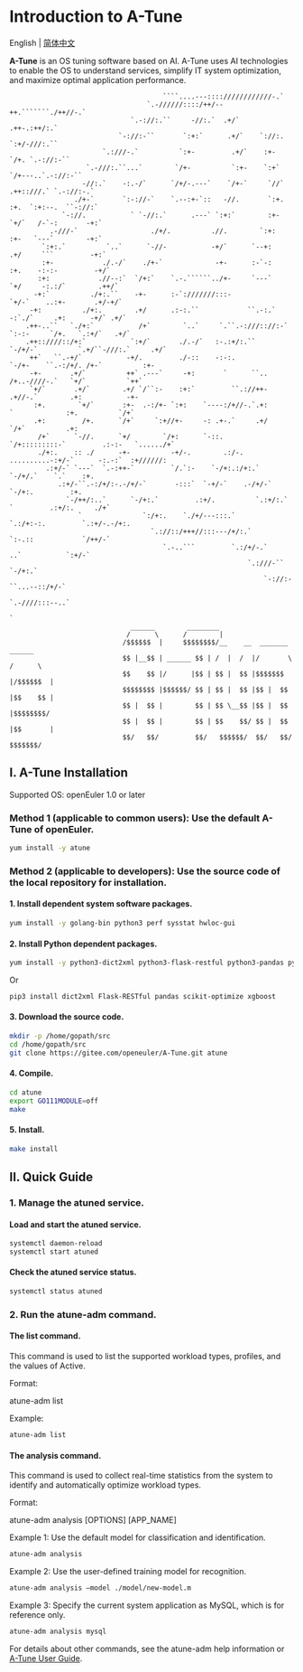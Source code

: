Introduction to A-Tune
============
English | [简体中文](./README-zh.md)

**A-Tune** is an OS tuning software based on AI. A-Tune uses AI technologies to enable the OS to understand services, simplify IT system optimization, and maximize optimal application performance.

                                          ````....---::::////////////-.`
                                      `.-//////::::/++/--++.```````./++//-.`
                                  `.-://:.``     -//:.`  .+/`       .++-.:++/:.`
                               `-://:-``       `:+:`      .+/`    `://:. `:+/-///:.``
                           `.:///-.`          `:+-         .+/`    :+-    `/+. `.-://:-``
                       `.-///:.``...`        `/+-          `:+-    `:+`    `/+---..`.-://:-``
                      -//:.`    -:.-/`      `/+/-.---`    `/+-`     `//`    .++::///.` `.-://:-.`
                    ./+-`       `:-://-`    `.--:+-`::   -//.       `:+.     :+.  `:+:--.  ``-://:`
                 `-://.           ` `-//:.`      .---` `:+:`        :+-      `+/`   /-`-:       -+:`
              .-///-`                  ./+/.          .//.        `:+:        :+-   `---`        -+:`
            `:+:.`          `..`      `-//-           -+/`      `--+:         .+/     ```         -+:`
            :+-            ./.-/`    ./+-`             -+-      :-`-:         :+.    -:-:-         -+/`
           :+:            .//--:`  `/+:`    `.-.``````../+-     `---`        `+/     -:.:/`        .++/`
          -+:`          ./+:.``    -+-      :-`:///////:::-                  `+/-`    ..:+-       .+/-+/`
         -+:          ./+:.        .+/      .:-:.``            ``.-:.`       -:`./`     .+:      -+/` .+/`
        .++-..``   `./+:`           /+`        `..`     `.``.-:///:://:-`    `:-:-     `/+.   `.:+/`   .+/`
        .++::////::/+:`           `:+/`       ./.-/`   :-.:+/:.``    `-/+/-`          `.+/``-///:.`     .+/`
         ++`   ``.-+/`           -+/.         ./-::    -:-:.            `-/+-    ``.-:/+/. /+-`          :+-
         -+-       .+/`          ++` .---`     -+:       `      ``..       /+..-////-.`   `+/`          `++`
         `+/`       .+/`        .+/ `/``:-    :+:`         ``.://++-       .+//-.`        .+:           -+-
          :+.        `+/`       :+-  .-:/+- `:+:    `----:/+//-.`.+:        `             :+.          `/+`
          .+:         /+.      `/+`     `:+//+-     -: .+-.`     .+/                     `/+`          .+:
           /+`      `-//.      `+/        `/+:      `-::.        `/+:::::::::-`         .:-:-   `....../+`
           ./+:.    :: ./      -+-          -+/-.        .:/-.    ..........-:+/-`      -:.-:`  :+//////:
             .:+/-` `---`  `.-:++-`         `/.`:-    `-/+:.:/+:.`            `-/+/.`    `.`    :+.
                .:+/-``.-:/+/:-.-/+/-`       -:::`  `-+/-`    .-/+/-`            `-/+:.         :+.
                  `-/++/:..`      `-/+:.`         .:+/.          `.:+/:.` `         .:+/:.     ./+`
                     `               `:/+:.    `./+/---:::.`        `.:/+:-:.         `.:+/-.-/+:.
                                       `.://::/+++//:::---/+/:.`       `:-.::            `/++/-`
                                          `.-..```         `.:/+/-.`     ..`           `:+/-`
                                                               `.:///-``            `-/+:.`
                                                                   `-://:-``...--::/+/-`
                                                                      `.-////:::--..`
                                                                          `
                                  ______        ________
                                 /      \      /        |
                                /$$$$$$  |     $$$$$$$$/__    __  _______    ______
                                $$ |__$$ | ______ $$ | /  |  /  |/       \  /      \
                                $$    $$ |/      |$$ | $$ |  $$ |$$$$$$$  |/$$$$$$  |
                                $$$$$$$$ |$$$$$$/ $$ | $$ |  $$ |$$ |  $$ |$$    $$ |
                                $$ |  $$ |        $$ | $$ \__$$ |$$ |  $$ |$$$$$$$$/
                                $$ |  $$ |        $$ | $$    $$/ $$ |  $$ |$$       |
                                $$/   $$/         $$/   $$$$$$/  $$/   $$/  $$$$$$$/



I. A-Tune Installation
----------

Supported OS: openEuler 1.0 or later

### Method 1 (applicable to common users): Use the default A-Tune of openEuler.

```bash
yum install -y atune
```

### Method 2 (applicable to developers): Use the source code of the local repository for installation.

#### 1. Install dependent system software packages.
```bash
yum install -y golang-bin python3 perf sysstat hwloc-gui
```

#### 2. Install Python dependent packages.
```bash
yum install -y python3-dict2xml python3-flask-restful python3-pandas python3-scikit-optimize python3-xgboost
```
Or
```bash
pip3 install dict2xml Flask-RESTful pandas scikit-optimize xgboost
```

#### 3. Download the source code.
```bash
mkdir -p /home/gopath/src
cd /home/gopath/src
git clone https://gitee.com/openeuler/A-Tune.git atune
```

#### 4. Compile.
```bash
cd atune
export GO111MODULE=off
make
```

#### 5. Install.
```bash
make install
```

II. Quick Guide
------------

### 1. Manage the atuned service.

#### Load and start the atuned service.
```bash
systemctl daemon-reload
systemctl start atuned
```

#### Check the atuned service status.
```bash
systemctl status atuned
```

### 2. Run the atune-adm command.

#### The list command.
This command is used to list the supported workload types, profiles, and the values of Active.

Format:

atune-adm list

Example:
```bash
atune-adm list
```

#### The analysis command.
This command is used to collect real-time statistics from the system to identify and automatically optimize workload types.

Format:

atune-adm analysis [OPTIONS] [APP_NAME]

Example 1: Use the default model for classification and identification.
```bash
atune-adm analysis
```
Example 2: Use the user-defined training model for recognition.
```bash
atune-adm analysis –model ./model/new-model.m
```
Example 3: Specify the current system application as MySQL, which is for reference only.
```bash
atune-adm analysis mysql
```

For details about other commands, see the atune-adm help information or [A-Tune User Guide](./Documentation/UserGuide/UserGuide.md).
